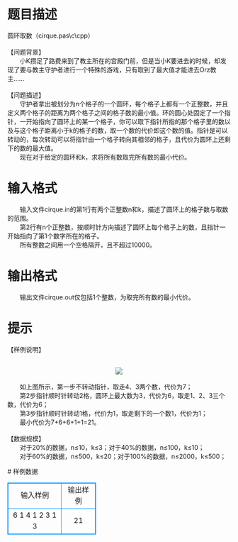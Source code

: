 # 

 
 # 题目描述 
<p>
圆环取数（cirque.pas\c\cpp）<br><br>【问题背景】<br>　　小K攒足了路费来到了教主所在的宫殿门前，但是当小K要进去的时候，却发现了要与教主守护者进行一个特殊的游戏，只有取到了最大值才能进去Orz教主……<br><br>【问题描述】<br>　　守护者拿出被划分为n个格子的一个圆环，每个格子上都有一个正整数，并且定义两个格子的距离为两个格子之间的格子数的最小值。环的圆心处固定了一个指针，一开始指向了圆环上的某一个格子，你可以取下指针所指的那个格子里的数以及与这个格子距离小于k的格子的数，取一个数的代价即这个数的值。指针是可以转动的，每次转动可以将指针由一个格子转向其相邻的格子，且代价为圆环上还剩下的数的最大值。<br>　　现在对于给定的圆环和k，求将所有数取完所有数的最小代价。<br></p> 

 
 # 输入格式 
<p>
　　输入文件cirque.in的第1行有两个正整数n和k，描述了圆环上的格子数与取数的范围。<br>　　第2行有n个正整数，按顺时针方向描述了圆环上每个格子上的数，且指针一开始指向了第1个数字所在的格子。<br>　　所有整数之间用一个空格隔开，且不超过10000。<br></p> 

 
 # 输出格式 
<p>
　　输出文件cirque.out仅包括1个整数，为取完所有数的最小代价。</p> 

 
 # 提示 
<p>
【样例说明】<br><br><center><img src="/source/joyoi/tyvj-3438/img/aHR0cDovL3d3dy5qb3lvaS5jbi9wcm9ibGVtL3R5dmotMzQzOC9wcm9ibGVtc19pbWFnZXMvMjI0NC8xLmpwZw==.jpg"></img></center><br>　　如上图所示，第一步不转动指针，取走4、3两个数，代价为7；<br>　　第2步指针顺时针转动2格，圆环上最大数为3，代价为6，取走1、2、3三个数，代价为6；<br>　　第3步指针顺时针转动1格，代价为1，取走剩下的一个数1，代价为1；<br>　　最小代价为7+6+6+1+1=21。<br><br>【数据规模】<br>　　对于20%的数据，n≤10，k≤3；对于40%的数据，n≤100，k≤10；<br>　　对于60%的数据，n≤500，k≤20；对于100%的数据，n≤2000，k≤500；<br></p> 
# 样例数据
<style>
        table,table tr th, table tr td { border:1px solid #0094ff; }
        table { width: 200px; min-height: 25px; line-height: 25px; text-align: center; border-collapse: collapse;}   
    </style>
<table>
	<tr>
		<td>输入样例</td>
		<td>输出样例</td>
	</tr>
<tr><td>6 1
4 1 2 3 1 3
</td><td>21</td></tr></table>
